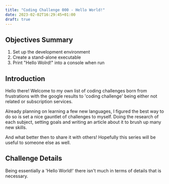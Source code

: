 ```yaml
---
title: "Coding Challenge 000 - Hello World!"
date: 2023-02-02T16:29:45+01:00
draft: true
---
```


## Objectives Summary

1. Set up the development environment
1. Create a stand-alone executable
1. Print "Hello Wolrd!" into a console when run

## Introduction

Hello there!
Welcome to my own list of coding challenges born from frustrations with the google results to 'coding challenge' being either not related or subscription services.

Already planning on learning a few new languages, I figured the best way to do so is set a nice gauntlet of challenges to myself.
Doing the research of each subject, setting goals and writing an article about it to brush up many new skills.

And what better then to share it with others!
Hopefully this series will be useful to someone else as well.

## Challenge Details

Being essentially a 'Hello World!' there isn't much in terms of details that is necessary.